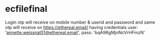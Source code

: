 # ecfilefinal
Login otp will receive on mobile number &
userid and password and same otp will receive on https://ethereal.email/
having credentials
 user: 'annette.weissnat51@ethereal.email',
 pass: 'bqA96gMjnNcVrHFmzN'
 
 
